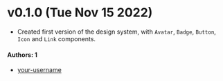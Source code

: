 # v0.1.0 (Tue Nov 15 2022)

-   Created first version of the design system, with `Avatar`, `Badge`, `Button`, `Icon` and `Link` components.

#### Authors: 1

-   [your-username](https://github.com/your-username)
